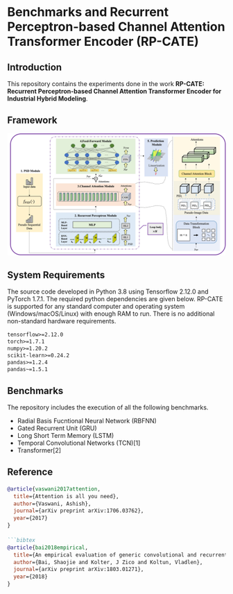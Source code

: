 # Benchmarks and Recurrent Perceptron-based Channel Attention Transformer Encoder (RP-CATE)
## Introduction
This repository contains the experiments done in the work __RP-CATE: Recurrent Perceptron-based Channel Attention Transformer Encoder for Industrial Hybrid Modeling__.  

## Framework
![RP-CATE framework](https://github.com/SpriteAndMango/RP-CATE/blob/master/RP_CATE/picture/RP-CATE.jpg)

## System Requirements
The source code developed in Python 3.8 using Tensorflow 2.12.0 and PyTorch 1.7.1. The required python dependencies are given below. RP-CATE is supported for any standard computer and operating system (Windows/macOS/Linux) with enough RAM to run. There is no additional non-standard hardware requirements.

```
tensorflow>=2.12.0
torch>=1.7.1
numpy>=1.20.2
scikit-learn>=0.24.2
pandas>=1.2.4
pandas~=1.5.1
```

## Benchmarks
The repository includes the execution of all the following benchmarks.
* Radial Basis Fucntional Neural Network (RBFNN)
* Gated Recurrent Unit (GRU)
* Long Short Term Memory (LSTM)
* Temporal Convolutional Networks (TCN)[1]
* Transformer[2]


## Reference
```bibtex
@article{vaswani2017attention,
  title={Attention is all you need},
  author={Vaswani, Ashish},
  journal={arXiv preprint arXiv:1706.03762},
  year={2017}
}

```bibtex
@article{bai2018empirical,
  title={An empirical evaluation of generic convolutional and recurrent networks for sequence modeling},
  author={Bai, Shaojie and Kolter, J Zico and Koltun, Vladlen},
  journal={arXiv preprint arXiv:1803.01271},
  year={2018}
}
